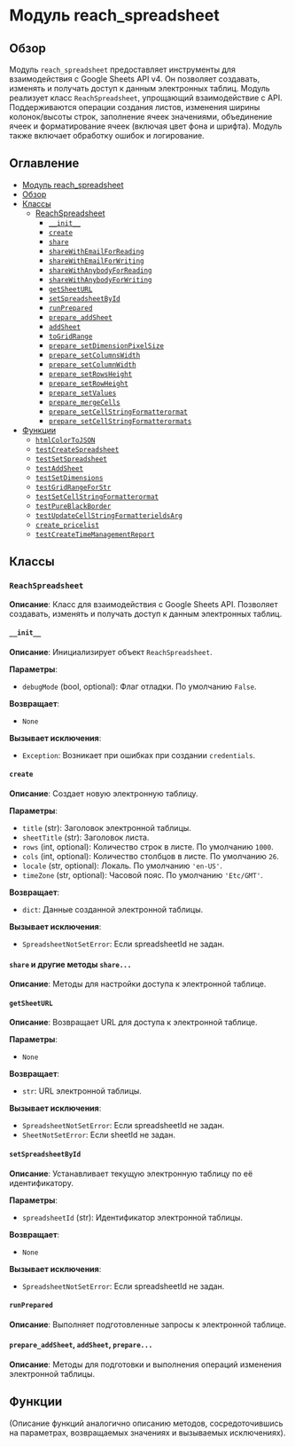 # Модуль reach_spreadsheet

## Обзор

Модуль `reach_spreadsheet` предоставляет инструменты для взаимодействия с Google Sheets API v4.  Он позволяет создавать, изменять и получать доступ к данным электронных таблиц. Модуль реализует класс `ReachSpreadsheet`, упрощающий взаимодействие с API.  Поддерживаются операции создания листов, изменения ширины колонок/высоты строк,  заполнение ячеек значениями, объединение ячеек и форматирование ячеек (включая цвет фона и шрифта).  Модуль также включает обработку ошибок и логирование.

## Оглавление

- [Модуль reach_spreadsheet](#модуль-reach_spreadsheet)
- [Обзор](#обзор)
- [Классы](#классы)
    - [ReachSpreadsheet](#reachspreadsheet)
        - [`__init__`](#init)
        - [`create`](#create)
        - [`share`](#share)
        - [`shareWithEmailForReading`](#shareWithEmailForReading)
        - [`shareWithEmailForWriting`](#shareWithEmailForWriting)
        - [`shareWithAnybodyForReading`](#shareWithAnybodyForReading)
        - [`shareWithAnybodyForWriting`](#shareWithAnybodyForWriting)
        - [`getSheetURL`](#getSheetURL)
        - [`setSpreadsheetById`](#setSpreadsheetById)
        - [`runPrepared`](#runPrepared)
        - [`prepare_addSheet`](#prepare_addSheet)
        - [`addSheet`](#addSheet)
        - [`toGridRange`](#toGridRange)
        - [`prepare_setDimensionPixelSize`](#prepare_setDimensionPixelSize)
        - [`prepare_setColumnsWidth`](#prepare_setColumnsWidth)
        - [`prepare_setColumnWidth`](#prepare_setColumnWidth)
        - [`prepare_setRowsHeight`](#prepare_setRowsHeight)
        - [`prepare_setRowHeight`](#prepare_setRowHeight)
        - [`prepare_setValues`](#prepare_setValues)
        - [`prepare_mergeCells`](#prepare_mergeCells)
        - [`prepare_setCellStringFormatterormat`](#prepare_setCellStringFormatterormat)
        - [`prepare_setCellStringFormatterormats`](#prepare_setCellStringFormatterormats)
- [Функции](#функции)
    - [`htmlColorToJSON`](#htmlcolortojson)
    - [`testCreateSpreadsheet`](#testcreatespreadsheet)
    - [`testSetSpreadsheet`](#testsetspreadsheet)
    - [`testAddSheet`](#testaddsheet)
    - [`testSetDimensions`](#testsetdimensions)
    - [`testGridRangeForStr`](#testgridrangeforstr)
    - [`testSetCellStringFormatterormat`](#testsetcellstringformatterormat)
    - [`testPureBlackBorder`](#testpureblackborder)
    - [`testUpdateCellStringFormatterieldsArg`](#testupdatecellstringformatterieldsarg)
    - [`create_pricelist`](#create_pricelist)
    - [`testCreateTimeManagementReport`](#testcreatetimemanagementreport)



## Классы

### `ReachSpreadsheet`

**Описание**: Класс для взаимодействия с Google Sheets API.  Позволяет создавать, изменять и получать доступ к данным электронных таблиц.

#### `__init__`

**Описание**: Инициализирует объект `ReachSpreadsheet`.

**Параметры**:
- `debugMode` (bool, optional): Флаг отладки. По умолчанию `False`.

**Возвращает**:
- `None`

**Вызывает исключения**:
- `Exception`: Возникает при ошибках при создании `credentials`.


#### `create`

**Описание**: Создает новую электронную таблицу.

**Параметры**:
- `title` (str): Заголовок электронной таблицы.
- `sheetTitle` (str): Заголовок листа.
- `rows` (int, optional): Количество строк в листе. По умолчанию `1000`.
- `cols` (int, optional): Количество столбцов в листе. По умолчанию `26`.
- `locale` (str, optional): Локаль. По умолчанию `'en-US'`.
- `timeZone` (str, optional): Часовой пояс. По умолчанию `'Etc/GMT'`.


**Возвращает**:
- `dict`: Данные созданной электронной таблицы.

**Вызывает исключения**:
- `SpreadsheetNotSetError`: Если spreadsheetId не задан.


#### `share` и другие методы `share...`

**Описание**: Методы для настройки доступа к электронной таблице.


#### `getSheetURL`

**Описание**: Возвращает URL для доступа к электронной таблице.

**Параметры**:
- `None`


**Возвращает**:
- `str`: URL электронной таблицы.


**Вызывает исключения**:
- `SpreadsheetNotSetError`: Если spreadsheetId не задан.
- `SheetNotSetError`: Если sheetId не задан.


#### `setSpreadsheetById`

**Описание**: Устанавливает текущую электронную таблицу по её идентификатору.

**Параметры**:
- `spreadsheetId` (str): Идентификатор электронной таблицы.

**Возвращает**:
- `None`

**Вызывает исключения**:
- `SpreadsheetNotSetError`: Если spreadsheetId не задан.


#### `runPrepared`

**Описание**: Выполняет подготовленные запросы к электронной таблице.


#### `prepare_addSheet`, `addSheet`, `prepare...`

**Описание**: Методы для подготовки и выполнения операций изменения электронной таблицы.



## Функции

(Описание функций аналогично описанию методов, сосредоточившись на параметрах, возвращаемых значениях и вызываемых исключениях).

```